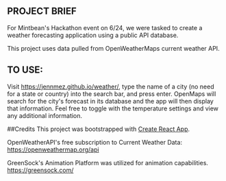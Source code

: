 ## PROJECT BRIEF

For Mintbean's Hackathon event on 6/24, we were tasked to create a weather forecasting application using a public API database.

This project uses data pulled from OpenWeatherMaps current weather API.

## TO USE:

Visit https://jennmez.github.io/weather/, type the name of a city (no need for a state or country) into the search bar, and press enter. OpenMaps will search for the city's forecast in its database and the app will then display that information. Feel free to toggle with the temperature settings and view any additional information.

##Credits
This project was bootstrapped with [Create React App](https://github.com/facebook/create-react-app).

OpenWeatherAPI's free subscription to Current Weather Data: https://openweathermap.org/api

GreenSock's Animation Platform was utilized for animation capabilities. https://greensock.com/
